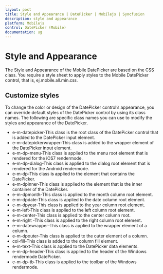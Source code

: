 ```yaml
---
layout: post
title: Style and Appearance | DatePicker | Mobilejs | Syncfusion
description: style and appearance
platform: Mobilejs
control: DatePicker (Mobile)
documentation: ug
---
```


# Style and Appearance

The Style and Appearance of the Mobile DatePicker are based on the CSS class. You require a style sheet to apply styles to the Mobile DatePicker control, that is, ej.mobile.all.min.css.

## Customize styles

To change the color or design of the DatePicker control’s appearance, you can override default styles of the DatePicker control by using its class names. The following are specific class names you can use to modify the styles and appearance of the DatePicker.

* e-m-datepicker-This class is the root class of the DatePicker control that is added to the DatePicker input element.
* e-m-datepickerwrapper-This class is added to the wrapper element of the DatePicker input  element.
* e-m-dp-menu-This class is applied to the menu root element that is rendered for the iOS7 rendermode.
* e-m-dp-dialog-This class is applied to the dialog root element that is rendered for the Android rendermode.
* e-m-dp-This class is applied to the element that contains the DatePicker.
* e-m-dpinner-This class is applied to the element that is the inner container of the DatePicker.
* e-m-dpmonth-This class is applied to the month column root element. 
* e-m-dpdate-This class is applied to the date column root element. 
* e-m-dpyear-This class is applied to the year column root element. 
* e-m-left-This class is applied to the left column root element. 
* e-m-center-This class is applied to the center column root. 
* e-m-right -This class is applied to the right column root element.
* e-m-datewrapper-This class is applied to the wrapper element of a column. 
* e-m-dpouter-This class is applied to the outer element of a column. 
* col-fill-This class is added to the column fill element.
* e-m-text-This class is applied to the DatePicker data elements.
* e-m-dp-header-This class is applied to the header of the Windows rendermode DatePicker.
* e-m-dp-tb-This class is applied to the toolbar of the Windows rendermode.





